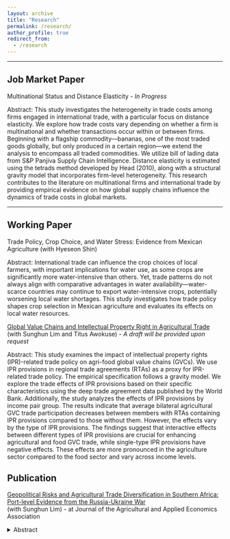 ```yaml
---
layout: archive
title: "Research"
permalink: /research/
author_profile: true
redirect_from:
  - /research
---
```


<hr>

## Job Market Paper
Multinational Status and Distance Elasticity - _In Progress_

Abstract: This study investigates the heterogeneity in trade costs among firms engaged in international trade, with a particular focus on distance elasticity. We explore how trade costs vary depending on whether a firm is multinational and whether transactions occur within or between firms. Beginning with a flagship commodity—bananas, one of the most traded goods globally, but only produced in a certain region—we extend the analysis to encompass all traded commodities. We utilize bill of lading data from S&P Panjiva Supply Chain Intelligence. Distance elasticity is estimated using the tetrads method developed by Head (2010), along with a structural gravity model that incorporates firm-level heterogeneity. This research contributes to the literature on multinational firms and international trade by providing empirical evidence on how global supply chains influence the dynamics of trade costs in global markets.
<hr>

## Working Paper

Trade Policy, Crop Choice, and Water Stress: Evidence from Mexican Agriculture (with Hyeseon Shin)

Abstract: International trade can influence the crop choices of local farmers, with important implications for water use, as some crops are significantly more water-intensive than others. Yet, trade patterns do not always align with comparative advantages in water availability—water-scarce countries may continue to export water-intensive crops, potentially worsening local water shortages. This study investigates how trade policy shapes crop selection in Mexican agriculture and evaluates its effects on local water resources.


[Global Value Chains and Intellectual Property Right in Agricultural Trade](https://sroh722.github.io/files/AAEA2023_SaeraOh.pdf) (with Sunghun Lim and Titus Awokuse) - _A draft will be provided upon request_

Abstract: This study examines the impact of intellectual property rights (IPR)-related trade policy on agri-food global value chains (GVCs). We use IPR provisions in regional trade agreements (RTAs) as a proxy for IPR-related trade policy. The empirical specification follows a gravity model. We explore the trade effects of IPR provisions based on their specific characteristics using the deep trade agreement data published by the World Bank. Additionally, the study analyzes the effects of IPR provisions by income pair group. The results indicate that average bilateral agricultural GVC trade participation decreases between members with RTAs containing IPR provisions compared to those without them. However, the effects vary by the type of IPR provisions. The findings suggest that interactive effects between different types of IPR provisions are crucial for enhancing agricultural and food GVC trade, while single-type IPR provisions have negative effects. These effects are more pronounced in the agriculture sector compared to the food sector and vary across income levels.  

## Publication
[Geopolitical Risks and Agricultural Trade Diversification in Southern Africa: Port-level Evidence from the Russia-Ukraine War](https://onlinelibrary.wiley.com/doi/full/10.1002/jaa2.141?campaign=wolearlyview) \
(with Sunghun Lim) - at Journal of the Agricultural and Applied Economics Association
<details>
<summary>Abstract</summary>
With the spread of global agricultural value chains, international geopolitical risks often unintentionally trigger food insecurity in bystander countries. This study explores the impact of Russia's invasion of Ukraine on wheat supplies in South Africa and their trade diversification. Using port-level trade data, we show that South Africa, the main distribution route for South African wheat supplies, rapidly diversified its imports to mitigate geopolitical risk in the aftermath of the war. This sudden import diversification prevented the war-induced decline in average wheat imports, yet it led to an increase in the volatility of annual imports. More importantly, the import diversification contributed to more secure wheat supplies for southern African landlocked countries that were heavily reliant on border imports from South Africa. Our study highlights that sourcing diversification in a country with well-developed port infrastructure could be instrumental in stave off food insecurity in neighboring countries in times of geopolitical crises.    
</details>
